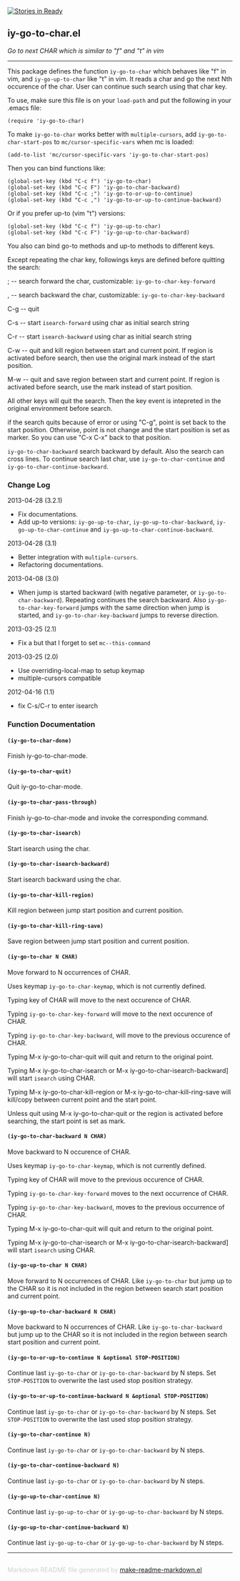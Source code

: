 [![Stories in Ready](https://badge.waffle.io/doitian/iy-go-to-char.png?label=ready&title=Ready)](https://waffle.io/doitian/iy-go-to-char)
## iy-go-to-char.el
*Go to next CHAR which is similar to "f" and "t" in vim*

---

This package defines the function `iy-go-to-char` which behaves like "f" in
vim, and `iy-go-up-to-char` like "t" in vim.  It reads a char and go the
next Nth occurence of the char.  User can continue such search using that
char key.

To use, make sure this file is on your `load-path` and put the
following in your .emacs file:

    (require 'iy-go-to-char)

To make `iy-go-to-char` works better with `multiple-cursors`, add
`iy-go-to-char-start-pos` to `mc/cursor-specific-vars` when mc is loaded:

    (add-to-list 'mc/cursor-specific-vars 'iy-go-to-char-start-pos)

Then you can bind functions like:

    (global-set-key (kbd "C-c f") 'iy-go-to-char)
    (global-set-key (kbd "C-c F") 'iy-go-to-char-backward)
    (global-set-key (kbd "C-c ;") 'iy-go-to-or-up-to-continue)
    (global-set-key (kbd "C-c ,") 'iy-go-to-or-up-to-continue-backward)

Or if you prefer up-to (vim "t") versions:

    (global-set-key (kbd "C-c f") 'iy-go-up-to-char)
    (global-set-key (kbd "C-c F") 'iy-go-up-to-char-backward)

You also can bind go-to methods and up-to methods to different keys.

Except repeating the char key, followings keys are defined before
quitting the search:

   ;   -- search forward the char, customizable:
          `iy-go-to-char-key-forward`

   ,   -- search backward the char, customizable:
          `iy-go-to-char-key-backward`

   C-g -- quit

   C-s -- start `isearch-forward` using char as initial search
          string

   C-r -- start `isearch-backward` using char as initial search
          string

   C-w -- quit and kill region between start and current point.  If region is
          activated before search, then use the original mark instead of the
          start position.

   M-w -- quit and save region between start and current point.  If region is
          activated before search, use the mark instead of start position.

All other keys will quit the search.  Then the key event is
intepreted in the original environment before search.

if the search quits because of error or using "C-g", point is set
back to the start position.  Otherwise, point is not change and the
start position is set as marker.  So you can use "C-x C-x" back to
that position.

`iy-go-to-char-backward` search backward by default.  Also the search can
cross lines.  To continue search last char, use `iy-go-to-char-continue` and
`iy-go-to-char-continue-backward`.

### Change Log

2013-04-28 (3.2.1)

   - Fix documentations.
   - Add up-to versions: `iy-go-up-to-char`, `iy-go-up-to-char-backward`,
     `iy-go-up-to-char-continue` and `iy-go-up-to-char-continue-backward`.

2013-04-28 (3.1)

   - Better integration with `multiple-cursors`.
   - Refactoring documentations.

2013-04-08 (3.0)

   - When jump is started backward (with negative parameter, or
     `iy-go-to-char-backward`). Repeating continues the search
     backward. Also `iy-go-to-char-key-forward` jumps with the same
     direction when jump is started, and `iy-go-to-char-key-backward` jumps
     to reverse direction.

2013-03-25 (2.1)
   - Fix a but that I forget to set `mc--this-command`

2013-03-25 (2.0)
   - Use overriding-local-map to setup keymap
   - multiple-cursors compatible

2012-04-16 (1.1)
   - fix C-s/C-r to enter isearch

### Function Documentation


#### `(iy-go-to-char-done)`

Finish iy-go-to-char-mode.

#### `(iy-go-to-char-quit)`

Quit iy-go-to-char-mode.

#### `(iy-go-to-char-pass-through)`

Finish iy-go-to-char-mode and invoke the corresponding command.

#### `(iy-go-to-char-isearch)`

Start isearch using the char.

#### `(iy-go-to-char-isearch-backward)`

Start isearch backward using the char.

#### `(iy-go-to-char-kill-region)`

Kill region between jump start position and current position.

#### `(iy-go-to-char-kill-ring-save)`

Save region between jump start position and current position.

#### `(iy-go-to-char N CHAR)`

Move forward to N occurrences of CHAR.

Uses keymap `iy-go-to-char-keymap`, which is not currently defined.


Typing key of CHAR will move to the next occurence of CHAR.

Typing `iy-go-to-char-key-forward` will move to the next
occurence of CHAR.

Typing `iy-go-to-char-key-backward`, will move to the previous
occurence of CHAR.

Typing M-x iy-go-to-char-quit will quit and return to the
original point.

Typing M-x iy-go-to-char-isearch or
M-x iy-go-to-char-isearch-backward] will start `isearch` using
CHAR.

Typing M-x iy-go-to-char-kill-region or
M-x iy-go-to-char-kill-ring-save will kill/copy between current
point and the start point.

Unless quit using M-x iy-go-to-char-quit or the region is
activated before searching, the start point is set as mark.

#### `(iy-go-to-char-backward N CHAR)`

Move backward to N occurence of CHAR.

Uses keymap `iy-go-to-char-keymap`, which is not currently defined.


Typing key of CHAR will move to the previous occurence of CHAR.

Typing `iy-go-to-char-key-forward` moves to the next occurrence
of CHAR.

Typing `iy-go-to-char-key-backward`, moves to the previous
occurrence of CHAR.

Typing M-x iy-go-to-char-quit will quit and return to the
original point.

Typing M-x iy-go-to-char-isearch or
M-x iy-go-to-char-isearch-backward] will start `isearch` using
CHAR.

#### `(iy-go-up-to-char N CHAR)`

Move forward to N occurrences of CHAR.
Like `iy-go-to-char` but jump up to the CHAR so it is
not included in the region between search start position and
current point.

#### `(iy-go-up-to-char-backward N CHAR)`

Move backward to N occurrences of CHAR.
Like `iy-go-to-char-backward` but jump up to the CHAR so it is
not included in the region between search start position and
current point.

#### `(iy-go-to-or-up-to-continue N &optional STOP-POSITION)`

Continue last `iy-go-to-char` or `iy-go-to-char-backward` by N steps.
Set `STOP-POSITION` to overwrite the last used stop position strategy.

#### `(iy-go-to-or-up-to-continue-backward N &optional STOP-POSITION)`

Continue last `iy-go-to-char` or `iy-go-to-char-backward` by N steps.
Set `STOP-POSITION` to overwrite the last used stop position strategy.

#### `(iy-go-to-char-continue N)`

Continue last `iy-go-to-char` or `iy-go-to-char-backward` by N steps.

#### `(iy-go-to-char-continue-backward N)`

Continue last `iy-go-to-char` or `iy-go-to-char-backward` by N steps.

#### `(iy-go-up-to-char-continue N)`

Continue last `iy-go-up-to-char` or `iy-go-up-to-char-backward` by N steps.

#### `(iy-go-up-to-char-continue-backward N)`

Continue last `iy-go-up-to-char` or `iy-go-up-to-char-backward` by N steps.

-----
<div style="padding-top:15px;color: #d0d0d0;">
Markdown README file generated by
<a href="https://github.com/mgalgs/make-readme-markdown">make-readme-markdown.el</a>
</div>
